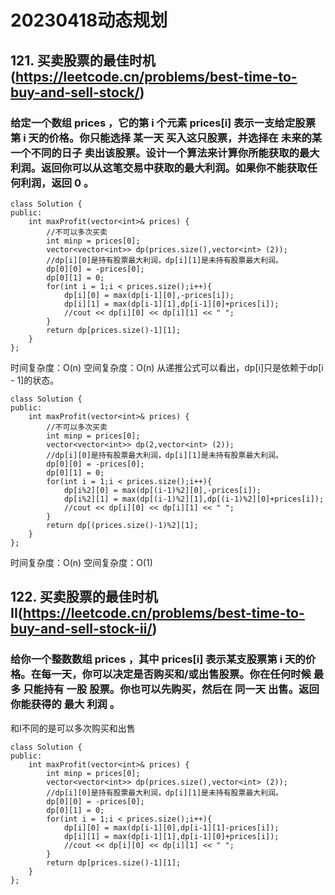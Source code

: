 # 20230418动态规划
## 121. 买卖股票的最佳时机(https://leetcode.cn/problems/best-time-to-buy-and-sell-stock/)
### 给定一个数组 prices ，它的第 i 个元素 prices[i] 表示一支给定股票第 i 天的价格。你只能选择 某一天 买入这只股票，并选择在 未来的某一个不同的日子 卖出该股票。设计一个算法来计算你所能获取的最大利润。返回你可以从这笔交易中获取的最大利润。如果你不能获取任何利润，返回 0 。
```
class Solution {
public:
    int maxProfit(vector<int>& prices) {
        //不可以多次买卖
        int minp = prices[0];
        vector<vector<int>> dp(prices.size(),vector<int> (2));
        //dp[i][0]是持有股票最大利润，dp[i][1]是未持有股票最大利润。
        dp[0][0] = -prices[0];
        dp[0][1] = 0;
        for(int i = 1;i < prices.size();i++){
            dp[i][0] = max(dp[i-1][0],-prices[i]);
            dp[i][1] = max(dp[i-1][1],dp[i-1][0]+prices[i]);
            //cout << dp[i][0] << dp[i][1] << " ";
        }
        return dp[prices.size()-1][1];
    }
};
```
时间复杂度：O(n)
空间复杂度：O(n)
从递推公式可以看出，dp[i]只是依赖于dp[i - 1]的状态。
```
class Solution {
public:
    int maxProfit(vector<int>& prices) {
        //不可以多次买卖
        int minp = prices[0];
        vector<vector<int>> dp(2,vector<int> (2));
        //dp[i][0]是持有股票最大利润，dp[i][1]是未持有股票最大利润。
        dp[0][0] = -prices[0];
        dp[0][1] = 0;
        for(int i = 1;i < prices.size();i++){
            dp[i%2][0] = max(dp[(i-1)%2][0],-prices[i]);
            dp[i%2][1] = max(dp[(i-1)%2][1],dp[(i-1)%2][0]+prices[i]);
            //cout << dp[i][0] << dp[i][1] << " ";
        }
        return dp[(prices.size()-1)%2][1];
    }
};
```
时间复杂度：O(n)
空间复杂度：O(1)
## 122. 买卖股票的最佳时机 II(https://leetcode.cn/problems/best-time-to-buy-and-sell-stock-ii/)
### 给你一个整数数组 prices ，其中 prices[i] 表示某支股票第 i 天的价格。在每一天，你可以决定是否购买和/或出售股票。你在任何时候 最多 只能持有 一股 股票。你也可以先购买，然后在 同一天 出售。返回 你能获得的 最大 利润 。
和I不同的是可以多次购买和出售
```
class Solution {
public:
    int maxProfit(vector<int>& prices) {
        int minp = prices[0];
        vector<vector<int>> dp(prices.size(),vector<int> (2));
        //dp[i][0]是持有股票最大利润，dp[i][1]是未持有股票最大利润。
        dp[0][0] = -prices[0];
        dp[0][1] = 0;
        for(int i = 1;i < prices.size();i++){
            dp[i][0] = max(dp[i-1][0],dp[i-1][1]-prices[i]);
            dp[i][1] = max(dp[i-1][1],dp[i-1][0]+prices[i]);
            //cout << dp[i][0] << dp[i][1] << " ";
        }
        return dp[prices.size()-1][1];
    }
};
```
